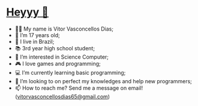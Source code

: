 <h1 id="titulo"><u>Heyyy 👋 </u></h1>

- 🙋‍♂️ My name is Vitor Vasconcellos Dias;
- 🧍 I’m 17 years old;
- 🌄 I live in Brazil;
- 📚 3rd year high school student;
- 👀 I’m interested in Science Computer;
- 🎮 I love games and programming;
- 💻 I’m currently learning basic programming;
- 🤝 I’m looking to on perfect my knowledges and help new programmers;
- 📫 How to reach me? Send me a message on email! (vitorvasconcellosdias65@gmail.com)
